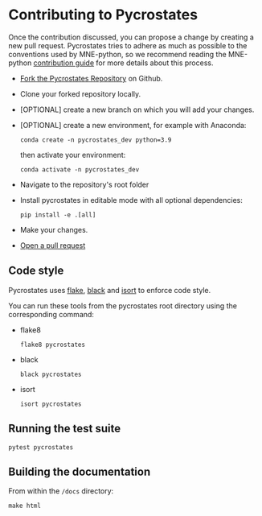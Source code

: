 Contributing to Pycrostates
==========================

Once the contribution discussed, you can propose a change by creating a new pull request. Pycrostates tries to adhere as much as possible to the conventions used by MNE-python, so we recommend reading the MNE-python [contribution guide](https://mne.tools/dev/install/contributing.html) for more details about this process.

- [Fork the Pycrostates Repository](https://github.com/vferat/pycrostates/fork) on Github.

- Clone your forked repository locally.

- [OPTIONAL] create a new branch on which you will add your changes.

- [OPTIONAL] create a new environment, for example with Anaconda:

    ```console
    conda create -n pycrostates_dev python=3.9
    ```

    then activate your environment:

    ```console
    conda activate -n pycrostates_dev
    ```

- Navigate to the repository's root folder

- Install pycrostates in editable mode with all optional dependencies:

    ```console
    pip install -e .[all]
    ```

- Make your changes.

- [Open a pull request](https://github.com/vferat/pycrostates/compare)

## Code style

Pycrostates uses [flake](https://github.com/PyCQA/flake8), [black](https://github.com/psf/black) and [isort](https://github.com/PyCQA/isort) to enforce code style.

You can run these tools from the pycrostates root directory using the corresponding command:

- flake8

    ```console
    flake8 pycrostates
    ```

- black

    ```console
    black pycrostates
    ```

- isort

    ```console
    isort pycrostates
    ```

## Running the test suite

```console
pytest pycrostates
```

## Building the documentation

From within the `/docs` directory:

```console
make html
```
